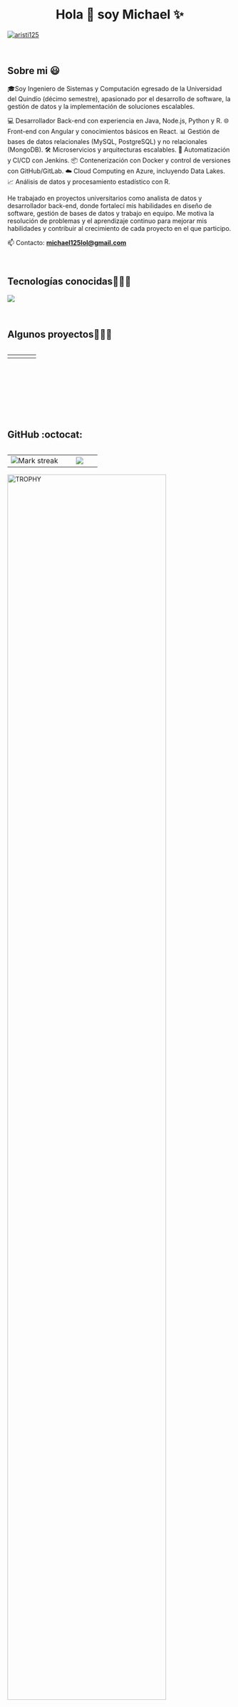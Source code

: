 <h1 align="center">Hola 👋  soy Michael  ✨ </h1> 

<p align="left">
<a href="https://www.linkedin.com/in/michael-aristizabal-molina-5112a7259/" target="blank"><img align="center" src="https://img.shields.io/badge/LinkedIn-0077B5?style=for-the-badge&logo=linkedin&logoColor=white" alt="aristi125"/></a>
  
  </p>
<br>
<h2>Sobre mi 😃</h2>
<!--Intro start-->

<p align="left">
🎓Soy Ingeniero de Sistemas y Computación egresado de la Universidad del Quindío (décimo semestre), apasionado por el desarrollo de software, la gestión de datos y la implementación de soluciones escalables.

💻 Desarrollador Back-end con experiencia en Java, Node.js, Python y R.
🌐 Front-end con Angular y conocimientos básicos en React.
📊 Gestión de bases de datos relacionales (MySQL, PostgreSQL) y no relacionales (MongoDB).
🛠️ Microservicios y arquitecturas escalables.
🚀 Automatización y CI/CD con Jenkins.
📦 Contenerización con Docker y control de versiones con GitHub/GitLab.
☁️ Cloud Computing en Azure, incluyendo Data Lakes.
📈 Análisis de datos y procesamiento estadístico con R.

He trabajado en proyectos universitarios como analista de datos y desarrollador back-end, donde fortalecí mis habilidades en diseño de software, gestión de bases de datos y trabajo en equipo. Me motiva la resolución de problemas y el aprendizaje continuo para mejorar mis habilidades y contribuir al crecimiento de cada proyecto en el que participo.

📫 Contacto: **michael125lol@gmail.com**
<!--Intro end-->
  </p>
<br>

<h2 >Tecnologías conocidas👨🏻‍💻</h2>
<!--tech stack icons-->
<p align="left">
  <a href="https://skillicons.dev">
    <img src="https://skillicons.dev/icons?i=angular,bootstrap,java,php,dart,py,dotnet,css,html,js,nodejs,mysql,mongodb,sqlite,firebase,gtk,git,github,docker,materialui,postman,eclipse,vscode,idea,bash,linux" />
  </a>
</p>
<br>
<!-------------------------->
<div id="proyectos">
<h2 >Algunos proyectos👨🏻‍💻</h2>

<table align="left" >
<tr border="none">
  <td width="25%" align="center">
          
</td>
<td width="25%" align="center">
          
</td>
  
  <td width="25%" align="center">
          
</td>

   <td width="25%" align="center">
          
</td>
  
</tr>
</table>
  </div>
<br>
<br><br>
<br>
<br><br><br>
<br><br>

<!------------------------->

<h2>GitHub :octocat:</h2>
<!--- stats & Trophy (start) -->
<p align="center">
  <!--- stats (start) -->
<table align="left">
<tr border="none">
<td width="60%" align="center">

<!--  <img  align="center"  src="https://github-readme-stats.vercel.app/api?username=unsimpledev&theme=dark&show_icons=true&count_private=true" />
  <br></br> -->
  <img  title="🔥 Get streak stats for your profile at git.io/streak-stats" alt="Mark streak" src="https://github-readme-streak-stats.herokuapp.com/?user=unsimpledev&theme=dark&hide_border=false" /> 
</td>

<td width="40%" align="center">

  <img  align="center"  src="https://github-readme-stats.anuraghazra1.vercel.app/api/top-langs/?username=unsimpledev&theme=dark&hide_border=false&no-bg=true&no-frame=true&langs_count=10"/>

  </td>
</tr>
</table>
<!--- stats (end) -->

<!--- trophy (start) -->
<div align=left>
  <a href="https://github.com/ryo-ma/github-profile-trophy" title="Go to Source">
      <img align="center" width=84% src="https://github-profile-trophy.vercel.app/?username=unsimpledev&theme=radical&row=1&column=7&margin-h=15&margin-w=5&no-bg=true" alt="TROPHY" />
    </a>
</div>
<!--- trophy (start) -->


</p>        
<!--- stats (end) -->
